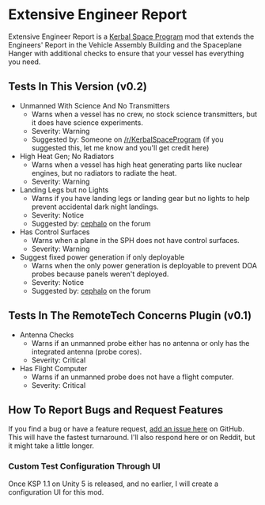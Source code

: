 # Extensive Engineer Report
Extensive Engineer Report is a [Kerbal Space Program](http://kerbalspaceprogram.com) mod that extends the Engineers' Report in the Vehicle Assembly Building and the Spaceplane Hanger with additional checks to ensure that your vessel has everything you need.

## Tests In This Version (v0.2)
* Unmanned With Science And No Transmitters
  * Warns when a vessel has no crew, no stock science transmitters, but it does have science experiments.
  * Severity: Warning
  * Suggested by: Someone on [/r/KerbalSpaceProgram](http://reddit.com/r/KerbalSpaceProgram) (if you suggested this, let me know and you'll get credit here)
* High Heat Gen; No Radiators
  * Warns when a vessel has high heat generating parts like nuclear engines, but no radiators to radiate the heat.
  * Severity: Warning
* Landing Legs but no Lights
  * Warns if you have landing legs or landing gear but no lights to help prevent accidental dark night landings.
  * Severity: Notice
  * Suggested by: [cephalo](http://forum.kerbalspaceprogram.com/threads/126662-1-04-Extensive-Engineer-Report?p=2040769&viewfull=1#post2040769) on the forum
* Has Control Surfaces
  * Warns when a plane in the SPH does not have control surfaces.
  * Severity: Warning
* Suggest fixed power generation if only deployable
  * Warns when the only power generation is deployable to prevent DOA probes because panels weren't deployed.
  * Severity: Notice
  * Suggested by: [cephalo](http://forum.kerbalspaceprogram.com/threads/126662-1-04-Extensive-Engineer-Report?p=2040769&viewfull=1#post2040769) on the forum

## Tests In The RemoteTech Concerns Plugin (v0.1)
* Antenna Checks
  * Warns if an unmanned probe either has no antenna or only has the integrated antenna (probe cores).
  * Severity: Critical
* Has Flight Computer
  * Warns if an unmanned probe does not have a flight computer.
  * Severity: Critical

## How To Report Bugs and Request Features
If you find a bug or have a feature request, [add an issue here](https://github.com/jkoritzinsky/Extensive-Engineer-Report/issues/new) on GitHub. This will have the fastest turnaround.  I'll also respond here or on Reddit, but it might take a little longer.

### Custom Test Configuration Through UI
Once KSP 1.1 on Unity 5 is released, and no earlier, I will create a configuration UI for this mod.
